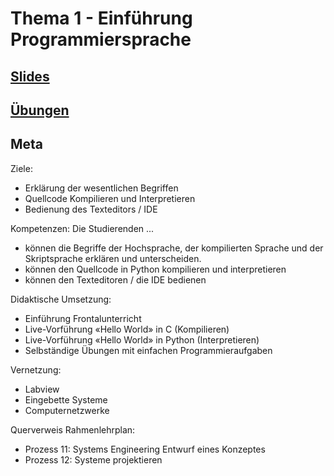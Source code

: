 # Thema 1 - Einführung Programmiersprache
## [Slides](slides.md)
## [Übungen](excercise.md)
## Meta

Ziele:
* Erklärung der wesentlichen Begriffen
* Quellcode Kompilieren und Interpretieren
* Bedienung des Texteditors / IDE

Kompetenzen:
Die Studierenden ...
* können die Begriffe der Hochsprache, der kompilierten Sprache und der Skriptsprache erklären und unterscheiden.
* können den Quellcode in Python kompilieren und interpretieren
* können den Texteditoren / die IDE bedienen

Didaktische Umsetzung:

- Einführung Frontalunterricht
- Live-Vorführung «Hello World» in C (Kompilieren)
- Live-Vorführung «Hello World» in Python (Interpretieren)
- Selbständige Übungen mit einfachen Programmieraufgaben

Vernetzung:
- Labview
- Eingebette Systeme
- Computernetzwerke

Querverweis Rahmenlehrplan:
* Prozess 11: Systems Engineering Entwurf eines Konzeptes
* Prozess 12: Systeme projektieren